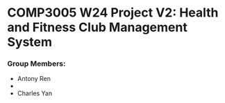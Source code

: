 # COMP3005 W24 Project V2: Health and Fitness Club Management System

### Group Members:
  - Antony Ren
  - 
  - Charles Yan
